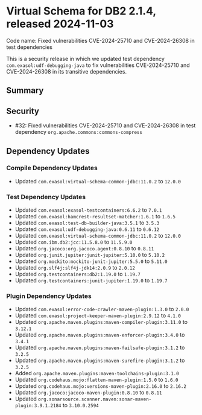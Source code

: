 # Virtual Schema for DB2 2.1.4, released 2024-11-03

Code name: Fixed vulnerabilities CVE-2024-25710 and CVE-2024-26308 in test dependencies

This is a security release in which we updated test dependency `com.exasol:udf-debugging-java` to fix vulnerabilities CVE-2024-25710 and CVE-2024-26308 in its transitive dependencies.

## Summary

## Security

* #32: Fixed vulnerabilities CVE-2024-25710 and CVE-2024-26308 in test dependency `org.apache.commons:commons-compress`

## Dependency Updates

### Compile Dependency Updates

* Updated `com.exasol:virtual-schema-common-jdbc:11.0.2` to `12.0.0`

### Test Dependency Updates

* Updated `com.exasol:exasol-testcontainers:6.6.2` to `7.0.1`
* Updated `com.exasol:hamcrest-resultset-matcher:1.6.1` to `1.6.5`
* Updated `com.exasol:test-db-builder-java:3.5.1` to `3.5.3`
* Updated `com.exasol:udf-debugging-java:0.6.11` to `0.6.12`
* Updated `com.exasol:virtual-schema-common-jdbc:11.0.2` to `12.0.0`
* Updated `com.ibm.db2:jcc:11.5.8.0` to `11.5.9.0`
* Updated `org.jacoco:org.jacoco.agent:0.8.10` to `0.8.11`
* Updated `org.junit.jupiter:junit-jupiter:5.10.0` to `5.10.2`
* Updated `org.mockito:mockito-junit-jupiter:5.5.0` to `5.11.0`
* Updated `org.slf4j:slf4j-jdk14:2.0.9` to `2.0.12`
* Updated `org.testcontainers:db2:1.19.0` to `1.19.7`
* Updated `org.testcontainers:junit-jupiter:1.19.0` to `1.19.7`

### Plugin Dependency Updates

* Updated `com.exasol:error-code-crawler-maven-plugin:1.3.0` to `2.0.0`
* Updated `com.exasol:project-keeper-maven-plugin:2.9.12` to `4.1.0`
* Updated `org.apache.maven.plugins:maven-compiler-plugin:3.11.0` to `3.12.1`
* Updated `org.apache.maven.plugins:maven-enforcer-plugin:3.4.0` to `3.4.1`
* Updated `org.apache.maven.plugins:maven-failsafe-plugin:3.1.2` to `3.2.5`
* Updated `org.apache.maven.plugins:maven-surefire-plugin:3.1.2` to `3.2.5`
* Added `org.apache.maven.plugins:maven-toolchains-plugin:3.1.0`
* Updated `org.codehaus.mojo:flatten-maven-plugin:1.5.0` to `1.6.0`
* Updated `org.codehaus.mojo:versions-maven-plugin:2.16.0` to `2.16.2`
* Updated `org.jacoco:jacoco-maven-plugin:0.8.10` to `0.8.11`
* Updated `org.sonarsource.scanner.maven:sonar-maven-plugin:3.9.1.2184` to `3.10.0.2594`

